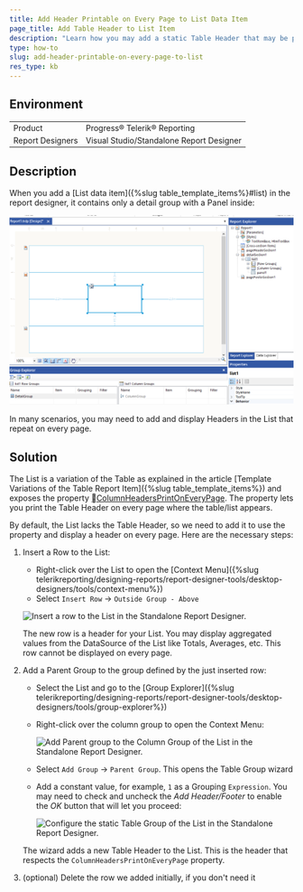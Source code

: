 ```yaml
---
title: Add Header Printable on Every Page to List Data Item
page_title: Add Table Header to List Item
description: "Learn how you may add a static Table Header that may be printed on every page to a List Data Item in Telerik Reporting."
type: how-to
slug: add-header-printable-on-every-page-to-list
res_type: kb
---
```


## Environment

<table>
	<tbody>
		<tr>
			<td>Product</td>
			<td>Progress® Telerik® Reporting</td>
		</tr>
		<tr>
			<td>Report Designers</td>
			<td>Visual Studio/Standalone Report Designer </td>
		</tr>
	</tbody>
</table>

## Description

When you add a [List data item]({%slug table_template_items%}#list) in the report designer, it contains only a detail group with a Panel inside:

![List item when added to a new report in the Standalone Report Designer.](images\AddList.png)

In many scenarios, you may need to add and display Headers in the List that repeat on every page.

## Solution

The List is a variation of the Table as explained in the article [Template Variations of the Table Report Item]({%slug table_template_items%}) and exposes the property [ColumnHeadersPrintOnEveryPage](/api/telerik.reporting.table#Telerik_Reporting_Table_ColumnHeadersPrintOnEveryPage). The property lets you print the Table Header on every page where the table/list appears.

By default, the List lacks the Table Header, so we need to add it to use the property and display a header on every page. Here are the necessary steps:

1. Insert a Row to the List:

	* Right-click over the List to open the [Context Menu]({%slug telerikreporting/designing-reports/report-designer-tools/desktop-designers/tools/context-menu%})
	* Select `Insert Row` -> `Outside Group - Above`

	![Insert a row to the List in the Standalone Report Designer.]()
	
	The new row is a header for your List. You may display aggregated values from the DataSource of the List like Totals, Averages, etc. This row cannot be displayed on every page.

1. Add a Parent Group to the group defined by the just inserted row:

	* Select the List and go to the [Group Explorer]({%slug telerikreporting/designing-reports/report-designer-tools/desktop-designers/tools/group-explorer%})
	* Right-click over the column group to open the Context Menu:

		![Add Parent group to the Column Group of the List in the Standalone Report Designer.]()

	* Select `Add Group` -> `Parent Group`. This opens the Table Group wizard
	* Add a constant value, for example, `1` as a Grouping `Expression`. You may need to check and uncheck the _Add Header/Footer_ to enable the _OK_ button that will let you proceed:

		![Configure the static Table Group of the List in the Standalone Report Designer.]()

	The wizard adds a new Table Header to the List. This is the header that respects the `ColumnHeadersPrintOnEveryPage` property.

1. (optional) Delete the row we added initially, if you don't need it
